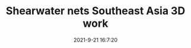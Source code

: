 ---
"title": "Shearwater nets Southeast Asia 3D work"
"date": "2021-9-21 16:7:20"
"feed_name": "OFFSHOREMAG"
"feed_website": "https://www.offshore-mag.com/"
"feed_rss": "https://www.offshore-mag.com/__rss/website-scheduled-content.xml?input=%7B%22sectionAlias%22%3A%22home%22%7D"
"link": "https://www.offshore-mag.com/geosciences/article/14210726/shearwater-nets-southeast-asia-3d-work"
"file": "_posts/2021-1-1-f85b2c6604eb83a822d99207dce8f82a1538aa2a.md"
"accident": "0"
"drilling": "0"
"dead": "0"
"injured": "0"
"where": "unknown site"
---